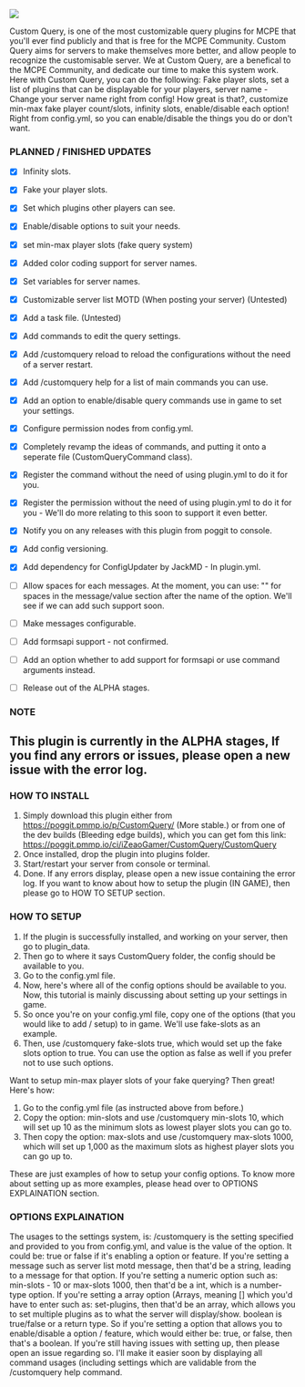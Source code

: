[![](https://poggit.pmmp.io/shield.state/CustomQuery)](https://poggit.pmmp.io/p/CustomQuery)

Custom Query, is one of the most customizable query plugins for MCPE that you'll ever find publicly and that is free for the MCPE Community.
Custom Query aims for servers to make themselves more better, and allow people to recognize the customisable server.
We at Custom Query, are a benefical to the MCPE Community, and dedicate our time to make this system work.
Here with Custom Query, you can do the following:
Fake player slots, set a list of plugins that can be displayable for your players, server name - Change your server name right from config! How great is that?, customize min-max fake player count/slots, infinity slots, enable/disable each option! Right from config.yml, so you can enable/disable the things you do or don't want.



### PLANNED / FINISHED UPDATES

- [x] Infinity slots.
- [x] Fake your player slots.
- [x] Set which plugins other players can see.
- [x] Enable/disable options to suit your needs.
- [x] set min-max player slots (fake query system)
- [x] Added color coding support for server names.
- [x] Set variables for server names.
- [x] Customizable server list MOTD (When posting your server) (Untested)
- [x] Add a task file. (Untested)
- [x] Add commands to edit the query settings.
- [x] Add /customquery reload to reload the configurations without the need of a server restart.
- [x] Add /customquery help for a list of main commands you can use.
- [x] Add an option to enable/disable query commands use in game to set your settings.
- [x] Configure permission nodes from config.yml.
- [x] Completely revamp the ideas of commands, and putting it onto a seperate file (CustomQueryCommand class).
- [x] Register the command without the need of using plugin.yml to do it for you.
- [x] Register the permission without the need of using plugin.yml to do it for you - We'll do more relating to this soon to support it even better.
- [x] Notify you on any releases with this plugin from poggit to console. 
- [x] Add config versioning.
- [x] Add dependency for ConfigUpdater by JackMD - In plugin.yml.
- [ ] Allow spaces for each messages. At the moment, you can use: "" for spaces in the message/value section after the name of the option. We'll see if we can add such support soon.
- [ ] Make messages configurable.
- [ ] Add formsapi support - not confirmed.
- [ ] Add an option whether to add support for formsapi or use command arguments instead.
- [ ] Release out of the ALPHA stages.


### NOTE
## This plugin is currently in the ALPHA stages, If you find any errors or issues, please open a new issue with the error log.



### HOW TO INSTALL
1. Simply download this plugin either from https://poggit.pmmp.io/p/CustomQuery/ (More stable.) or from one of the dev builds (Bleeding edge builds), which you can get fom this link: https://poggit.pmmp.io/ci/iZeaoGamer/CustomQuery/CustomQuery
2. Once installed, drop the plugin into plugins folder.
3. Start/restart your server from console or terminal.
4. Done. If any errors display, please open a new issue containing the error log.
If you want to know about how to setup the plugin (IN GAME), then please go to HOW TO SETUP section.

### HOW TO SETUP
1. If the plugin is successfully installed, and working on your server, then go to plugin_data.
2. Then go to where it says CustomQuery folder, the config should be available to you.
3. Go to the config.yml file.
4. Now, here's where all of the config options should be available to you. Now, this tutorial is mainly discussing about setting up your settings in game.
5. So once you're on your config.yml file, copy one of the options (that you would like to add / setup) to in game. We'll use fake-slots as an example.
6. Then, use /customquery fake-slots true, which would set up the fake slots option to true. You can use the option as false as well if you prefer not to use such options.

Want to setup min-max player slots of your fake querying? Then great! Here's how:
1. Go to the config.yml file (as instructed above from before.)
2. Copy the option: min-slots and use /customquery min-slots 10, which will set up 10 as the minimum slots as lowest player slots you can go to.
3. Then copy the option: max-slots and use /customquery max-slots 1000, which will set up 1,000 as the maximum slots as highest player slots you can go up to.

These are just examples of how to setup your config options.
To know more about setting up as more examples, please head over to OPTIONS EXPLAINATION section.


### OPTIONS EXPLAINATION
The usages to the settings system, is: /customquery <settings> <value>
  <settings> is the setting specified and provided to you from config.yml, and value is the value of the option. It could be: true or false if it's enabling a option or feature.
    If you're setting a message such as server list motd message, then that'd be a string, leading to a message for that option.
    If you're setting a numeric option such as: min-slots - 10 or max-slots 1000, then that'd be a int, which is a number-type option.
    If you're setting a array option (Arrays, meaning [] which you'd have to enter such as: set-plugins, then that'd be an array, which allows you to set multiple plugins as to what the server will display/show.
    boolean is true/false or a return type. So if you're setting a option that allows you to enable/disable a option / feature, which would either be: true, or false, then that's a boolean. If you're still having issues with setting up, then please open an issue regarding so. I'll make it easier soon by displaying all command usages (including settings which are validable from the /customquery help command.
